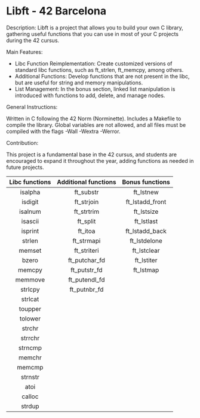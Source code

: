 # Libft - 42 Barcelona

Description:
Libft is a project that allows you to build your own C library, gathering useful functions that you can use in most of your C projects during the 42 cursus.

Main Features:

- Libc Function Reimplementation: Create customized versions of standard libc functions, such as ft_strlen, ft_memcpy, among others.
- Additional Functions: Develop functions that are not present in the libc, but are useful for string and memory manipulations.
- List Management: In the bonus section, linked list manipulation is introduced with functions to add, delete, and manage nodes.

General Instructions:

Written in C following the 42 Norm (Norminette).
Includes a Makefile to compile the library.
Global variables are not allowed, and all files must be compiled with the flags -Wall -Wextra -Werror.

Contribution:

This project is a fundamental base in the 42 cursus, and students are encouraged to expand it throughout the year, adding functions as needed in future projects.

| Libc functions | Additional functions | Bonus functions |
| :---:         |     :---:      |          :---: |
| isalpha    | ft_substr      | ft_lstnew     |
| isdigit      | ft_strjoin        | ft_lstadd_front       |
| isalnum      | ft_strtrim        | ft_lstsize       |
| isascii      | ft_split        | ft_lstlast       |
| isprint      | ft_itoa        | ft_lstadd_back       |
| strlen      | ft_strmapi        | ft_lstdelone       |
| memset      | ft_striteri        | ft_lstclear       |
| bzero      | ft_putchar_fd        | ft_lstiter       |
| memcpy      | ft_putstr_fd        | ft_lstmap       |
| memmove      | ft_putendl_fd        |        |
| strlcpy      | ft_putnbr_fd        |        |
| strlcat      |         |        |
| toupper      |         |        |
| tolower      |         |        |
| strchr      |         |        |
| strrchr      |         |        |
| strncmp      |         |        |
| memchr      |         |        |
| memcmp      |         |        |
| strnstr      |         |        |
| atoi      |         |        |
| calloc      |         |        |
| strdup      |         |        |
